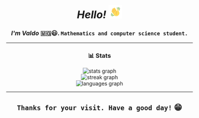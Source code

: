 <h1 align="center"><em>Hello!</em> <img src="assets/wave.gif" alt="hand wave" width="36" height="36"></h1>
<h3 align="center"><b><em>I'm Valdo</em></b> 🇲🇬️😃️. <code>Mathematics and computer science student.</code></h3>
<hr>
    <div>
       <h3 align="center">📊 Stats</h3>
        <div align="center">
          <img src="https://github-readme-stats.vercel.app/api?username=valdoth&hide_title=true&hide_rank=true&show_icons=true&include_all_commits=true&count_private=true&disable_animations=false&theme=radical&locale=en&hide_border=true" height="150" alt="stats graph" /> <br>
          <img src="https://streak-stats.demolab.com?user=valdoth&locale=en&mode=weekly&theme=radical&hide_border=true&border_radius=5" height="150" alt="streak graph" /> <br>
          <img src="https://github-readme-stats.vercel.app/api/top-langs?username=valdoth&locale=en&hide_title=true&layout=compact&card_width=420&langs_count=12&theme=radical&hide_border=true" height="250" alt="languages graph"  /> <br>
        </div>
        
<hr>
<h2 align="center"><code>Thanks for your visit. Have a good day!</code> 😁️</h1>

